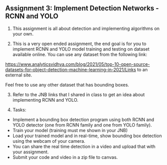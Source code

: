 ## Assignment 3: Implement Detection Networks - RCNN and YOLO

1. This assignment is all about detection and implementing algorithms on your own.

2. This is a very open ended assignment, the end goal is for you to implement RCNN and YOLO model training and testing on dataset available online. You can use any dataset from the following link:

https://www.analyticsvidhya.com/blog/2021/05/top-10-open-source-datasets-for-object-detection-machine-learning-in-2021/Links to an external site.

Feel free to use any other dataset that has bounding boxes.

3. Refer to the JNB links that I shared in class to get an idea about implementing RCNN and YOLO.

4. Tasks:

- Implement a bounding box detection program using both RCNN and YOLO detector (one from RCNN family and one from YOLO family).
- Train your model (training must me shown in your JNB) 
- Load your trained model and in real-time, show bounding box detection using the webcam of your camera.
- You can share the real time detection in a video and upload that with your assignment.
- Submit your code and video in a zip file to canvas.
